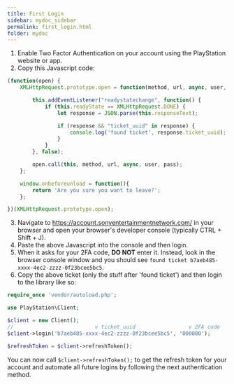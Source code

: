```yaml
---
title: First Login
sidebar: mydoc_sidebar
permalink: first_login.html
folder: mydoc
---
```


1. Enable Two Factor Authentication on your account using the PlayStation website or app.
2. Copy this Javascript code:

```js
(function(open) {
    XMLHttpRequest.prototype.open = function(method, url, async, user, pass) {

        this.addEventListener("readystatechange", function() {
            if (this.readyState == XMLHttpRequest.DONE) {
                let response = JSON.parse(this.responseText);

                if (response && "ticket_uuid" in response) {
                    console.log('found ticket', response.ticket_uuid);
                }
            }
        }, false);

        open.call(this, method, url, async, user, pass);
    };

    window.onbeforeunload = function(){
        return 'Are you sure you want to leave?';
    };

})(XMLHttpRequest.prototype.open);
```

3. Navigate to <https://account.sonyentertainmentnetwork.com/> in your browser and open your browser's developer console (typically CTRL + Shift + J).
4. Paste the above Javascript into the console and then login.
5. When it asks for your 2FA code, **DO NOT** enter it. Instead, look in the browser console window and you should see `found ticket b7aeb485-xxxx-4ec2-zzzz-0f23bcee5bc5`.
6. Copy the above ticket (only the stuff after 'found ticket') and then login to the library like so:

```php
require_once 'vendor/autoload.php';

use PlayStation\Client;

$client = new Client();
//                          v ticket_uuid                 v 2FA code
$client->login('b7aeb485-xxxx-4ec2-zzzz-0f23bcee5bc5', '000000');

$refreshToken = $client->refreshToken();
```

You can now call `$client->refreshToken();` to get the refresh token for your account and automate all future logins by following the next authentication method.